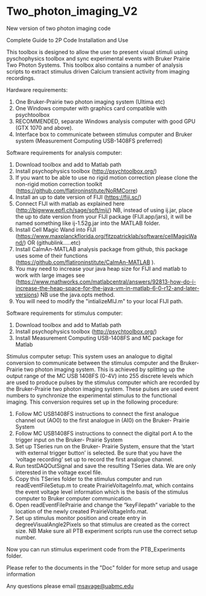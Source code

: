 # Two_photon_imaging_V2
New version of two photon imaging code


Complete Guide to 2P Code Installation and Use

This toolbox is designed to allow the user to present visual stimuli using pyschophysics toolbox and sync experimental events with Bruker Prairie Two Photon Systems. This toolbox also contains a number of analysis scripts to extract stimulus driven Calcium transient activity from imaging recordings. 

Hardware requirements:
1.	One Bruker-Prairie two photon imaging system (Ultima etc)
2.	One Windows computer with graphics card compatible with psychtoolbox
3.	RECOMMENDED, separate Windows analysis computer with good GPU (GTX 1070 and above).
4.	Interface box to communicate between stimulus computer and Bruker system (Measurement Computing USB-1408FS preferred)

Software requirements for analysis computer:
1.	Download toolbox and add to Matlab path
2.	Install psychophysics toolbox (http://psychtoolbox.org/)
3.	If you want to be able to use no rigid motion correction please clone the non-rigid motion correction toolkit (https://github.com/flatironinstitute/NoRMCorre) 
4.	Install an up to date version of FIJI (https://fiji.sc/) 
5.	Connect FIJI with matlab as explained here (http://bigwww.epfl.ch/sage/soft/mij/) NB, instead of using ij.jar, place the up to date version from your FIJI package (FIJI.app/jars), it will be named something like ij-1.52g.jar into the MATLAB folder.
6.	Install Cell Magic Wand into FIJI (https://www.maxplanckflorida.org/fitzpatricklab/software/cellMagicWand/) OR (githublink…..etc)
7.	Install CaImAn-MATLAB analysis package from github, this package uses some of their functions (https://github.com/flatironinstitute/CaImAn-MATLAB ).
8.	You may need to increase your java heap size for FIJI and matlab to work with large images see (https://www.mathworks.com/matlabcentral/answers/92813-how-do-i-increase-the-heap-space-for-the-java-vm-in-matlab-6-0-r12-and-later-versions) NB use the java.opts method. 
9.	You will need to modify the "intializeMIJ.m" to your local FIJI path.

Software requirements for stimulus computer:
1.	Download toolbox and add to Matlab path
2.	Install psychophysics toolbox (http://psychtoolbox.org/) 
3.	Install Measurement Computing USB-1408FS and MC package for Matlab

Stimulus computer setup:
	This system uses an analogue to digital conversion to communicate between the stimulus computer and the Bruker-Prairie two photon imaging system. This is achieved by splitting up the output range of the MC USB 1408FS (0-4V) into 255 discrete levels which are used to produce pulses by the stimulus computer which are recorded by the Bruker-Prairie two photon imaging system. These pulses are used event numbers to synchronize the experimental stimulus to the functional imaging. This conversion requires set up in the following procedure:
1.	Follow MC USB1408FS instructions to connect the first analogue channel out (AO0) to the first analogue in (AI0) on the Bruker- Prairie System
2.	Follow MC USB1408FS instructions to connect the digital port A to the trigger input on the Bruker- Prairie System
3.	Set up TSeries run on the Bruker- Prairie System, ensure that the ‘start with external trigger button’ is selected. Be sure that you have the ‘voltage recording’ set up to record the first analogue channel. 
4.	Run testDAQOutSignal and save the resulting TSeries data. We are only interested in the voltage excel file. 
5.	Copy this TSeries folder to the stimulus computer and run readEventFileSetup.m to create PrairieVoltageInfo.mat, which contains the event voltage level information which is the basis of the stimulus computer to Bruker computer communication.
6.	Open readEventFilePrairie and change the “keyFilepath” variable to the location of the newly created PrairieVoltageInfo.mat.
7.	Set up stimulus monitor position and create entry in degreeVisualAngle2Pixels so that stimulus are created as the correct size. NB Make sure all PTB experiment scripts run use the correct setup number.

Now you can run stimulus experiment code from the PTB_Experiments folder.

Please refer to the documents in the "Doc" folder for more setup and usage information

Any questions please email msavage@uabmc.edu

